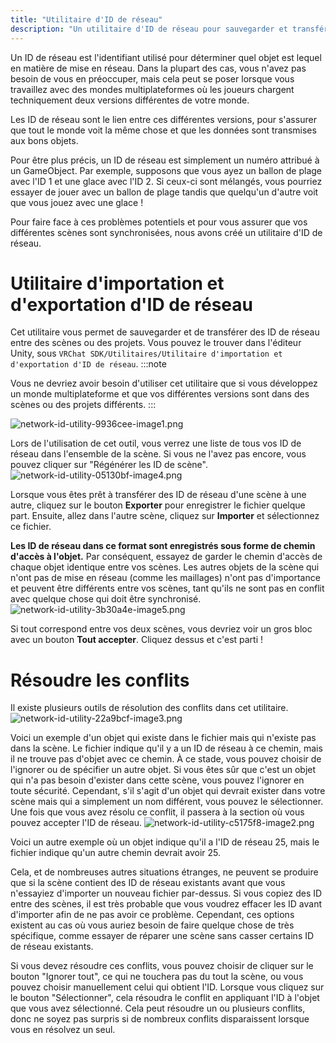```yaml
---
title: "Utilitaire d'ID de réseau"
description: "Un utilitaire d'ID de réseau pour sauvegarder et transférer des ID de réseau entre des scènes ou des projets dans Unity."
---
```


Un ID de réseau est l'identifiant utilisé pour déterminer quel objet est lequel en matière de mise en réseau. Dans la plupart des cas, vous n'avez pas besoin de vous en préoccuper, mais cela peut se poser lorsque vous travaillez avec des mondes multiplateformes où les joueurs chargent techniquement deux versions différentes de votre monde.

Les ID de réseau sont le lien entre ces différentes versions, pour s'assurer que tout le monde voit la même chose et que les données sont transmises aux bons objets.

Pour être plus précis, un ID de réseau est simplement un numéro attribué à un GameObject. Par exemple, supposons que vous ayez un ballon de plage avec l'ID 1 et une glace avec l'ID 2. Si ceux-ci sont mélangés, vous pourriez essayer de jouer avec un ballon de plage tandis que quelqu'un d'autre voit que vous jouez avec une glace !

Pour faire face à ces problèmes potentiels et pour vous assurer que vos différentes scènes sont synchronisées, nous avons créé un utilitaire d'ID de réseau.

# Utilitaire d'importation et d'exportation d'ID de réseau

Cet utilitaire vous permet de sauvegarder et de transférer des ID de réseau entre des scènes ou des projets. Vous pouvez le trouver dans l'éditeur Unity, sous `VRChat SDK/Utilitaires/Utilitaire d'importation et d'exportation d'ID de réseau`.
:::note

Vous ne devriez avoir besoin d'utiliser cet utilitaire que si vous développez un monde multiplateforme et que vos différentes versions sont dans des scènes ou des projets différents.
:::

![network-id-utility-9936cee-image1.png](/img/worlds/network-id-utility-9936cee-image1.png)

Lors de l'utilisation de cet outil, vous verrez une liste de tous vos ID de réseau dans l'ensemble de la scène. Si vous ne l'avez pas encore, vous pouvez cliquer sur "Régénérer les ID de scène".
![network-id-utility-05130bf-image4.png](/img/worlds/network-id-utility-05130bf-image4.png)

Lorsque vous êtes prêt à transférer des ID de réseau d'une scène à une autre, cliquez sur le bouton **Exporter** pour enregistrer le fichier quelque part. Ensuite, allez dans l'autre scène, cliquez sur **Importer** et sélectionnez ce fichier.

**Les ID de réseau dans ce format sont enregistrés sous forme de chemin d'accès à l'objet.** Par conséquent, essayez de garder le chemin d'accès de chaque objet identique entre vos scènes. Les autres objets de la scène qui n'ont pas de mise en réseau (comme les maillages) n'ont pas d'importance et peuvent être différents entre vos scènes, tant qu'ils ne sont pas en conflit avec quelque chose qui doit être synchronisé.
![network-id-utility-3b30a4e-image5.png](/img/worlds/network-id-utility-3b30a4e-image5.png)

Si tout correspond entre vos deux scènes, vous devriez voir un gros bloc avec un bouton **Tout accepter**. Cliquez dessus et c'est parti !

# Résoudre les conflits

Il existe plusieurs outils de résolution des conflits dans cet utilitaire.
![network-id-utility-22a9bcf-image3.png](/img/worlds/network-id-utility-22a9bcf-image3.png)

Voici un exemple d'un objet qui existe dans le fichier mais qui n'existe pas dans la scène. Le fichier indique qu'il y a un ID de réseau à ce chemin, mais il ne trouve pas d'objet avec ce chemin. À ce stade, vous pouvez choisir de l'ignorer ou de spécifier un autre objet. Si vous êtes sûr que c'est un objet qui n'a pas besoin d'exister dans cette scène, vous pouvez l'ignorer en toute sécurité. Cependant, s'il s'agit d'un objet qui devrait exister dans votre scène mais qui a simplement un nom différent, vous pouvez le sélectionner. Une fois que vous avez résolu ce conflit, il passera à la section où vous pouvez accepter l'ID de réseau.
![network-id-utility-c5175f8-image2.png](/img/worlds/network-id-utility-c5175f8-image2.png)

Voici un autre exemple où un objet indique qu'il a l'ID de réseau 25, mais le fichier indique qu'un autre chemin devrait avoir 25.

Cela, et de nombreuses autres situations étranges, ne peuvent se produire que si la scène contient des ID de réseau existants avant que vous n'essayiez d'importer un nouveau fichier par-dessus. Si vous copiez des ID entre des scènes, il est très probable que vous voudrez effacer les ID avant d'importer afin de ne pas avoir ce problème. Cependant, ces options existent au cas où vous auriez besoin de faire quelque chose de très spécifique, comme essayer de réparer une scène sans casser certains ID de réseau existants.

Si vous devez résoudre ces conflits, vous pouvez choisir de cliquer sur le bouton "Ignorer tout", ce qui ne touchera pas du tout la scène, ou vous pouvez choisir manuellement celui qui obtient l'ID. Lorsque vous cliquez sur le bouton "Sélectionner", cela résoudra le conflit en appliquant l'ID à l'objet que vous avez sélectionné. Cela peut résoudre un ou plusieurs conflits, donc ne soyez pas surpris si de nombreux conflits disparaissent lorsque vous en résolvez un seul.